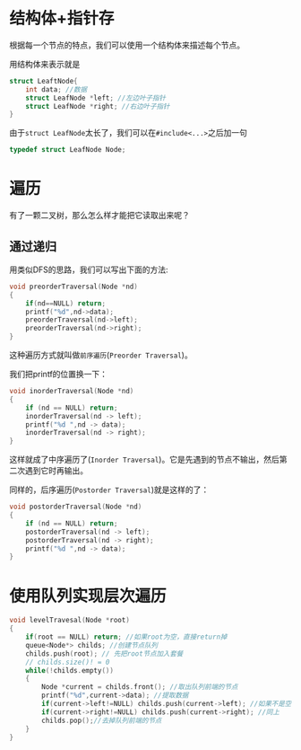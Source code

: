 # 结构体+指针存

根据每一个节点的特点，我们可以使用一个结构体来描述每个节点。

用结构体来表示就是
```cpp
struct LeaftNode{
    int data; //数据
    struct LeafNode *left; //左边叶子指针
    struct LeafNode *right; //右边叶子指针
}
```
由于`struct LeafNode`太长了，我们可以在`#include<...>`之后加一句
```cpp
typedef struct LeafNode Node;
```
# 遍历
有了一颗二叉树，那么怎么样才能把它读取出来呢？

## 通过递归
用类似DFS的思路，我们可以写出下面的方法:
```cpp
void preorderTraversal(Node *nd)
{
    if(nd==NULL) return;
    printf("%d",nd->data);
    preorderTraversal(nd->left);
    preorderTraversal(nd->right);
}
```
这种遍历方式就叫做`前序遍历`(`Preorder Traversal`)。

我们把printf的位置换一下：
```cpp
void inorderTraversal(Node *nd)
{
    if (nd == NULL) return;
    inorderTraversal(nd -> left);
    printf("%d ",nd -> data);
    inorderTraversal(nd -> right);
}
```

这样就成了中序遍历了(`Inorder Traversal`)。它是先遇到的节点不输出，然后第二次遇到它时再输出。

同样的，后序遍历(`Postorder Traversal`)就是这样的了：
```cpp
void postorderTraversal(Node *nd)
{
    if (nd == NULL) return;
    postorderTraversal(nd -> left);
    postorderTraversal(nd -> right);
    printf("%d ",nd -> data);
}
```

# 使用队列实现层次遍历
```cpp
void levelTravesal(Node *root)
{
    if(root == NULL) return; //如果root为空，直接return掉
    queue<Node*> childs; //创建节点队列
    childs.push(root); // 先把root节点加入套餐
    // childs.size()! = 0
    while(!childs.empty())
    {
        Node *current = childs.front(); //取出队列前端的节点
        printf("%d",current->data); //提取数据
        if(current->left!=NULL) childs.push(current->left); //如果不是空的，就加入套餐
        if(current->right!=NULL) childs.push(current->right); //同上
        childs.pop();//去掉队列前端的节点
    }
}
```
